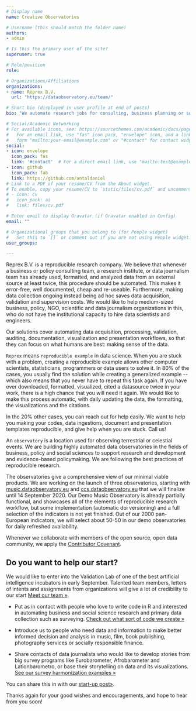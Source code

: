 ```yaml
---
# Display name
name: Creative Observatories

# Username (this should match the folder name)
authors:
- admin

# Is this the primary user of the site?
superuser: true

# Role/position
role: 

# Organizations/Affiliations
organizations:
- name: Reprex B.V.
  url: "https://dataobservatory.eu/team/"

# Short bio (displayed in user profile at end of posts)
bio: "We automate research jobs for consulting, business planning or social science."

# Social/Academic Networking
# For available icons, see: https://sourcethemes.com/academic/docs/page-builder/#icons
#   For an email link, use "fas" icon pack, "envelope" icon, and a link in the
#   form "mailto:your-email@example.com" or "#contact" for contact widget.
social:
- icon: envelope
  icon_pack: fas
  link: '#contact'  # For a direct email link, use "mailto:test@example.org".
- icon: github
  icon_pack: fab
  link: https://github.com/antaldaniel
# Link to a PDF of your resume/CV from the About widget.
# To enable, copy your resume/CV to `static/files/cv.pdf` and uncomment the lines below.
# - icon: cv
#   icon_pack: ai
#   link: files/cv.pdf

# Enter email to display Gravatar (if Gravatar enabled in Config)
email: ""

# Organizational groups that you belong to (for People widget)
#   Set this to `[]` or comment out if you are not using People widget.
user_groups:

---
```


Reprex B.V. is a reproducible research company.  We believe that whenever a business or policy consulting team, a research institute, or data journalism team has already used, formatted, and analyzed data from an external source at least twice, this procedure should be automated. This makes it error-free, well documented, cheap and re-useable. Furthermore, making data collection ongoing instead being ad hoc saves data acquisition, validation and supervision costs. We would like to help medium-sized business, policy, NGO, scientific and data journalism organizations in this,  who do not have the institutional capacity to hire data scientists and engineers.


Our solutions cover automating data acquisition, processing, validation, auditing, documentation, visualization and presentation workflows, so that they can focus on what humans are best: making sense of the data.

`Reprex` means `reproducible example` in data science.  When you are stuck with a problem, creating a reproducible example allows other computer scientists, statisticians, programmers or data users to solve it. In 80% of the cases, you usually find the solution while creating a generalized example --  which also means that you never have to repeat this task again.  If you have ever downloaded, formatted, visualized, cited a datasource twice in your work, there is a high chance that you will need it again. We would like to make this process automatic, with daily updating the data, the formatting, the visualizations and the citations. 

In the 20% other cases, you can reach out for help easily. We want to help you making your codes, data ingestions, document and presentation templates reproducible, and give help when you are stuck. Call us!

An `observatory` is a location used for observing terrestrial or celestial events. We are building highly automated data observatories in the fields of business, policy and social sciences to support research and development and evidence-based policymaking. We are following the best practices of reproducible research.

The observatories give a comprehensive view of our minimal viable products. We are working on the launch of three observatories, starting with [music.dataobservatory.eu](https://music.dataobservatory.eu/) and 
[ccs.dataobservatory.eu](https://ccs.dataobservatory.eu/) that we will finalize until 14 September 2020. Our Demo Music Observatory is already partially functional, and showcases all of the elements of reproducible research workflow, but some implementation (automatic doi versioning) and a full selection of the indicators is not yet finished. Out of our 2000 pan-European indicators, we will select about 50-50 in our demo observatories for daily refreshed availability.

Whenever we collaborate with members of the open source, open data community, we apply the [Contributor Covenant](https://www.contributor-covenant.org/version/2/0/code_of_conduct/).

## Do you want to help our start?

We would like to enter into the Validation Lab of one of the best artificial intelligence incubators in early September. Talented team members, letters of intents and assignments from organizations will give a lot of credibility to our start [Meet our team »](http://dataobservatory.eu/team/).

- Put as in contact with people who love to write code in R and interested in automating business and social science research and primary data collection such as surveying. [Check out what sort of code we create »](http://dataobservatory.eu/#featured)

- Introduce us to people who need data and information to make better informed decision and analysis in music, film, book publishing, photography services or socially responsible finance.

- Share contacts of data journalists who would like to develop stories from big survey programs like Eurobarometer, Afrobarometer and Lationbarometro, or base their storytelling on data and its visualizations. [See our survey harmonization examples »](http://retroharmonize.satellitereport.com/)

You can share this in with our [start-up post»](http://dataobservatory.eu/post/2020-08-24-start-up/).

Thanks again for your good wishes and encouragements, and hope to hear from you soon!